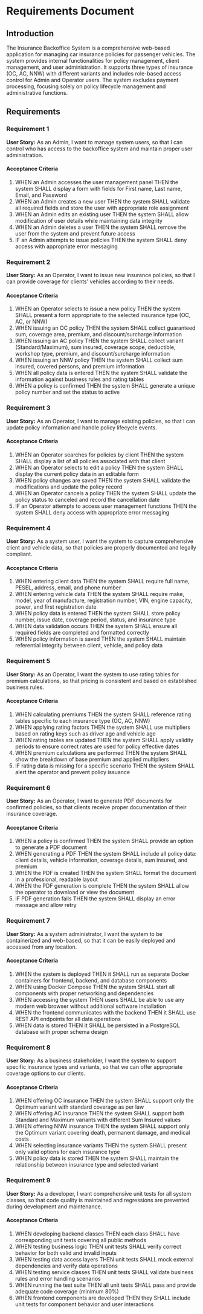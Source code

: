 # Requirements Document

## Introduction

The Insurance Backoffice System is a comprehensive web-based application for managing car insurance policies for passenger vehicles. The system provides internal functionalities for policy management, client management, and user administration. It supports three types of insurance (OC, AC, NNW) with different variants and includes role-based access control for Admin and Operator users. The system excludes payment processing, focusing solely on policy lifecycle management and administrative functions.

## Requirements

### Requirement 1

**User Story:** As an Admin, I want to manage system users, so that I can control who has access to the backoffice system and maintain proper user administration.

#### Acceptance Criteria

1. WHEN an Admin accesses the user management panel THEN the system SHALL display a form with fields for First name, Last name, Email, and Password
2. WHEN an Admin creates a new user THEN the system SHALL validate all required fields and store the user with appropriate role assignment
3. WHEN an Admin edits an existing user THEN the system SHALL allow modification of user details while maintaining data integrity
4. WHEN an Admin deletes a user THEN the system SHALL remove the user from the system and prevent future access
5. IF an Admin attempts to issue policies THEN the system SHALL deny access with appropriate error messaging

### Requirement 2

**User Story:** As an Operator, I want to issue new insurance policies, so that I can provide coverage for clients' vehicles according to their needs.

#### Acceptance Criteria

1. WHEN an Operator selects to issue a new policy THEN the system SHALL present a form appropriate to the selected insurance type (OC, AC, or NNW)
2. WHEN issuing an OC policy THEN the system SHALL collect guaranteed sum, coverage area, premium, and discount/surcharge information
3. WHEN issuing an AC policy THEN the system SHALL collect variant (Standard/Maximum), sum insured, coverage scope, deductible, workshop type, premium, and discount/surcharge information
4. WHEN issuing an NNW policy THEN the system SHALL collect sum insured, covered persons, and premium information
5. WHEN all policy data is entered THEN the system SHALL validate the information against business rules and rating tables
6. WHEN a policy is confirmed THEN the system SHALL generate a unique policy number and set the status to active

### Requirement 3

**User Story:** As an Operator, I want to manage existing policies, so that I can update policy information and handle policy lifecycle events.

#### Acceptance Criteria

1. WHEN an Operator searches for policies by client THEN the system SHALL display a list of all policies associated with that client
2. WHEN an Operator selects to edit a policy THEN the system SHALL display the current policy data in an editable form
3. WHEN policy changes are saved THEN the system SHALL validate the modifications and update the policy record
4. WHEN an Operator cancels a policy THEN the system SHALL update the policy status to canceled and record the cancellation date
5. IF an Operator attempts to access user management functions THEN the system SHALL deny access with appropriate error messaging

### Requirement 4

**User Story:** As a system user, I want the system to capture comprehensive client and vehicle data, so that policies are properly documented and legally compliant.

#### Acceptance Criteria

1. WHEN entering client data THEN the system SHALL require full name, PESEL, address, email, and phone number
2. WHEN entering vehicle data THEN the system SHALL require make, model, year of manufacture, registration number, VIN, engine capacity, power, and first registration date
3. WHEN policy data is entered THEN the system SHALL store policy number, issue date, coverage period, status, and insurance type
4. WHEN data validation occurs THEN the system SHALL ensure all required fields are completed and formatted correctly
5. WHEN policy information is saved THEN the system SHALL maintain referential integrity between client, vehicle, and policy data

### Requirement 5

**User Story:** As an Operator, I want the system to use rating tables for premium calculations, so that pricing is consistent and based on established business rules.

#### Acceptance Criteria

1. WHEN calculating premiums THEN the system SHALL reference rating tables specific to each insurance type (OC, AC, NNW)
2. WHEN applying rating factors THEN the system SHALL use multipliers based on rating keys such as driver age and vehicle age
3. WHEN rating tables are updated THEN the system SHALL apply validity periods to ensure correct rates are used for policy effective dates
4. WHEN premium calculations are performed THEN the system SHALL show the breakdown of base premium and applied multipliers
5. IF rating data is missing for a specific scenario THEN the system SHALL alert the operator and prevent policy issuance

### Requirement 6

**User Story:** As an Operator, I want to generate PDF documents for confirmed policies, so that clients receive proper documentation of their insurance coverage.

#### Acceptance Criteria

1. WHEN a policy is confirmed THEN the system SHALL provide an option to generate a PDF document
2. WHEN generating a PDF THEN the system SHALL include all policy data: client details, vehicle information, coverage details, sum insured, and premium
3. WHEN the PDF is created THEN the system SHALL format the document in a professional, readable layout
4. WHEN the PDF generation is complete THEN the system SHALL allow the operator to download or view the document
5. IF PDF generation fails THEN the system SHALL display an error message and allow retry

### Requirement 7

**User Story:** As a system administrator, I want the system to be containerized and web-based, so that it can be easily deployed and accessed from any location.

#### Acceptance Criteria

1. WHEN the system is deployed THEN it SHALL run as separate Docker containers for frontend, backend, and database components
2. WHEN using Docker Compose THEN the system SHALL start all components with proper networking and dependencies
3. WHEN accessing the system THEN users SHALL be able to use any modern web browser without additional software installation
4. WHEN the frontend communicates with the backend THEN it SHALL use REST API endpoints for all data operations
5. WHEN data is stored THEN it SHALL be persisted in a PostgreSQL database with proper schema design

### Requirement 8

**User Story:** As a business stakeholder, I want the system to support specific insurance types and variants, so that we can offer appropriate coverage options to our clients.

#### Acceptance Criteria

1. WHEN offering OC insurance THEN the system SHALL support only the Optimum variant with standard coverage as per law
2. WHEN offering AC insurance THEN the system SHALL support both Standard and Maximum variants with different Sum Insured values
3. WHEN offering NNW insurance THEN the system SHALL support only the Optimum variant covering death, permanent damage, and medical costs
4. WHEN selecting insurance variants THEN the system SHALL present only valid options for each insurance type
5. WHEN policy data is stored THEN the system SHALL maintain the relationship between insurance type and selected variant

### Requirement 9

**User Story:** As a developer, I want comprehensive unit tests for all system classes, so that code quality is maintained and regressions are prevented during development and maintenance.

#### Acceptance Criteria

1. WHEN developing backend classes THEN each class SHALL have corresponding unit tests covering all public methods
2. WHEN testing business logic THEN unit tests SHALL verify correct behavior for both valid and invalid inputs
3. WHEN testing data access layers THEN unit tests SHALL mock external dependencies and verify data operations
4. WHEN testing service classes THEN unit tests SHALL validate business rules and error handling scenarios
5. WHEN running the test suite THEN all unit tests SHALL pass and provide adequate code coverage (minimum 80%)
6. WHEN frontend components are developed THEN they SHALL include unit tests for component behavior and user interactions